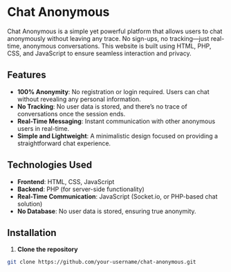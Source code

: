 # Chat Anonymous

Chat Anonymous is a simple yet powerful platform that allows users to chat anonymously without leaving any trace. No sign-ups, no tracking—just real-time, anonymous conversations. This website is built using HTML, PHP, CSS, and JavaScript to ensure seamless interaction and privacy.

## Features

- **100% Anonymity**: No registration or login required. Users can chat without revealing any personal information.
- **No Tracking**: No user data is stored, and there’s no trace of conversations once the session ends.
- **Real-Time Messaging**: Instant communication with other anonymous users in real-time.
- **Simple and Lightweight**: A minimalistic design focused on providing a straightforward chat experience.

## Technologies Used

- **Frontend**: HTML, CSS, JavaScript
- **Backend**: PHP (for server-side functionality)
- **Real-Time Communication**: JavaScript (Socket.io, or PHP-based chat solution)
- **No Database**: No user data is stored, ensuring true anonymity.

## Installation

1. **Clone the repository**

```bash
git clone https://github.com/your-username/chat-anonymous.git
